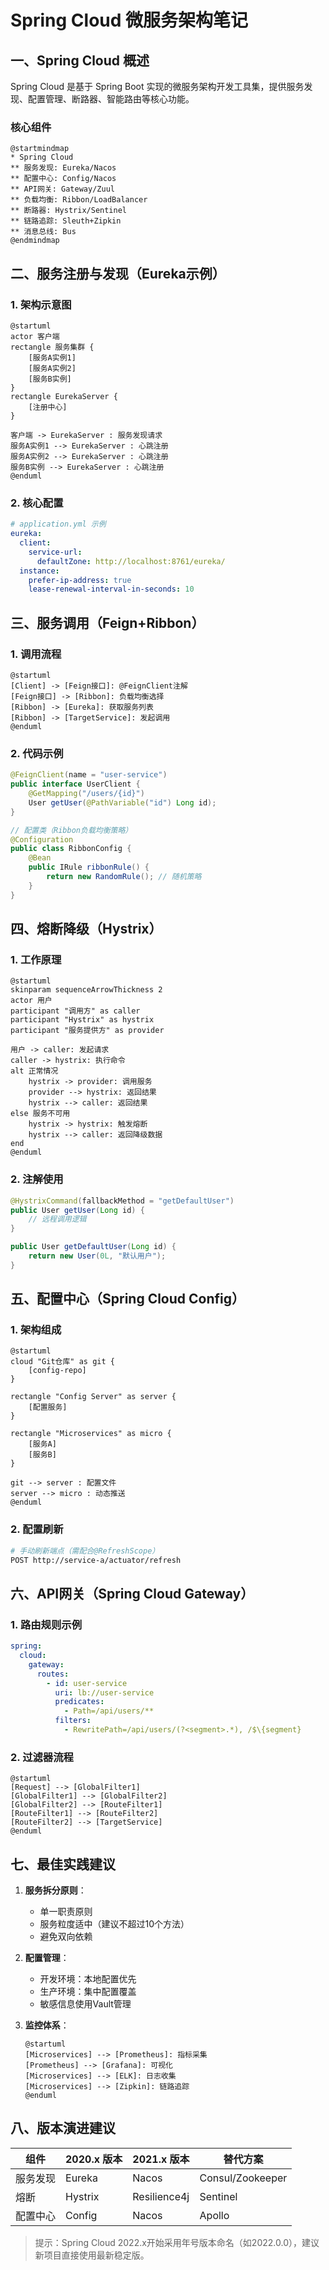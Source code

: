 # Spring Cloud 微服务架构笔记

## 一、Spring Cloud 概述
Spring Cloud 是基于 Spring Boot 实现的微服务架构开发工具集，提供服务发现、配置管理、断路器、智能路由等核心功能。

### 核心组件
```plantuml
@startmindmap
* Spring Cloud
** 服务发现: Eureka/Nacos
** 配置中心: Config/Nacos
** API网关: Gateway/Zuul
** 负载均衡: Ribbon/LoadBalancer
** 断路器: Hystrix/Sentinel
** 链路追踪: Sleuth+Zipkin
** 消息总线: Bus
@endmindmap
```

## 二、服务注册与发现（Eureka示例）

### 1. 架构示意图
```plantuml
@startuml
actor 客户端
rectangle 服务集群 {
    [服务A实例1]
    [服务A实例2]
    [服务B实例]
}
rectangle EurekaServer {
    [注册中心]
}

客户端 -> EurekaServer : 服务发现请求
服务A实例1 --> EurekaServer : 心跳注册
服务A实例2 --> EurekaServer : 心跳注册
服务B实例 --> EurekaServer : 心跳注册
@enduml
```

### 2. 核心配置
```yaml
# application.yml 示例
eureka:
  client:
    service-url:
      defaultZone: http://localhost:8761/eureka/
  instance:
    prefer-ip-address: true
    lease-renewal-interval-in-seconds: 10
```

## 三、服务调用（Feign+Ribbon）

### 1. 调用流程
```plantuml
@startuml
[Client] -> [Feign接口]: @FeignClient注解
[Feign接口] -> [Ribbon]: 负载均衡选择
[Ribbon] -> [Eureka]: 获取服务列表
[Ribbon] -> [TargetService]: 发起调用
@enduml
```

### 2. 代码示例
```java
@FeignClient(name = "user-service")
public interface UserClient {
    @GetMapping("/users/{id}")
    User getUser(@PathVariable("id") Long id);
}

// 配置类（Ribbon负载均衡策略）
@Configuration
public class RibbonConfig {
    @Bean
    public IRule ribbonRule() {
        return new RandomRule(); // 随机策略
    }
}
```

## 四、熔断降级（Hystrix）

### 1. 工作原理
```plantuml
@startuml
skinparam sequenceArrowThickness 2
actor 用户
participant "调用方" as caller
participant "Hystrix" as hystrix
participant "服务提供方" as provider

用户 -> caller: 发起请求
caller -> hystrix: 执行命令
alt 正常情况
    hystrix -> provider: 调用服务
    provider --> hystrix: 返回结果
    hystrix --> caller: 返回结果
else 服务不可用
    hystrix -> hystrix: 触发熔断
    hystrix --> caller: 返回降级数据
end
@enduml
```

### 2. 注解使用
```java
@HystrixCommand(fallbackMethod = "getDefaultUser")
public User getUser(Long id) {
    // 远程调用逻辑
}

public User getDefaultUser(Long id) {
    return new User(0L, "默认用户");
}
```

## 五、配置中心（Spring Cloud Config）

### 1. 架构组成
```plantuml
@startuml
cloud "Git仓库" as git {
    [config-repo]
}

rectangle "Config Server" as server {
    [配置服务]
}

rectangle "Microservices" as micro {
    [服务A]
    [服务B]
}

git --> server : 配置文件
server --> micro : 动态推送
@enduml
```

### 2. 配置刷新
```bash
# 手动刷新端点（需配合@RefreshScope）
POST http://service-a/actuator/refresh
```

## 六、API网关（Spring Cloud Gateway）

### 1. 路由规则示例
```yaml
spring:
  cloud:
    gateway:
      routes:
        - id: user-service
          uri: lb://user-service
          predicates:
            - Path=/api/users/**
          filters:
            - RewritePath=/api/users/(?<segment>.*), /$\{segment}
```

### 2. 过滤器流程
```plantuml
@startuml
[Request] --> [GlobalFilter1]
[GlobalFilter1] --> [GlobalFilter2]
[GlobalFilter2] --> [RouteFilter1]
[RouteFilter1] --> [RouteFilter2]
[RouteFilter2] --> [TargetService]
@enduml
```

## 七、最佳实践建议

1. **服务拆分原则**：
    - 单一职责原则
    - 服务粒度适中（建议不超过10个方法）
    - 避免双向依赖

2. **配置管理**：
    - 开发环境：本地配置优先
    - 生产环境：集中配置覆盖
    - 敏感信息使用Vault管理

3. **监控体系**：
   ```plantuml
   @startuml
   [Microservices] --> [Prometheus]: 指标采集
   [Prometheus] --> [Grafana]: 可视化
   [Microservices] --> [ELK]: 日志收集
   [Microservices] --> [Zipkin]: 链路追踪
   @enduml
   ```

## 八、版本演进建议

| 组件       | 2020.x 版本 | 2021.x 版本 | 替代方案       |
|------------|-------------|-------------|----------------|
| 服务发现   | Eureka      | Nacos       | Consul/Zookeeper|
| 熔断       | Hystrix     | Resilience4j | Sentinel        |
| 配置中心   | Config      | Nacos       | Apollo          |

> 提示：Spring Cloud 2022.x开始采用年号版本命名（如2022.0.0），建议新项目直接使用最新稳定版。
